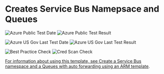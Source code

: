 # Creates Service Bus Namepsace and Queues

![Azure Public Test Date](https://azurequickstartsservice.blob.core.windows.net/badges/101-servicebus-queue/PublicLastTestDate.svg)
![Azure Public Test Result](https://azurequickstartsservice.blob.core.windows.net/badges/101-servicebus-queue/PublicDeployment.svg)

![Azure US Gov Last Test Date](https://azurequickstartsservice.blob.core.windows.net/badges/101-servicebus-queue/FairfaxLastTestDate.svg)
![Azure US Gov Last Test Result](https://azurequickstartsservice.blob.core.windows.net/badges/101-servicebus-queue/FairfaxDeployment.svg)

![Best Practice Check](https://azurequickstartsservice.blob.core.windows.net/badges/101-servicebus-queue/BestPracticeResult.svg)
![Cred Scan Check](https://azurequickstartsservice.blob.core.windows.net/badges/101-servicebus-queue/CredScanResult.svg)

<a href="https://portal.azure.com/#create/Microsoft.Template/uri/https%3A%2F%2Fraw.githubusercontent.com%2FAzure%2Fazure-quickstart-templates%2Fmaster%2F201-servicebus-create-queue-autoforwarding%2Fazuredeploy.json" target="_blank">

<a href="http://armviz.io/#/?load=https%3A%2F%2Fraw.githubusercontent.com%2FAzure%2Fazure-quickstart-templates%2Fmaster%2F201-servicebus-create-queue-autoforwarding%2Fazuredeploy.json" target="_blank">

For information about using this template, see [Create a Service Bus namespace and a Queues with auto forwarding using an ARM template](http://azure.microsoft.com/documentation/articles/service-bus-resource-manager-namespace-queue/).


